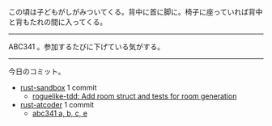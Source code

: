 この頃は子どもがしがみついてくる。背中に首に脚に。椅子に座っていれば背中と背もたれの間に入ってくる。

---

ABC341 。参加するたびに下げている気がする。

---

今日のコミット。

- [rust-sandbox](https://github.com/bouzuya/rust-sandbox) 1 commit
  - [roguelike-tdd: Add room struct and tests for room generation](https://github.com/bouzuya/rust-sandbox/commit/1a25774c78a132081e9ad30c0e8faa05a6f0ce21)
- [rust-atcoder](https://github.com/bouzuya/rust-atcoder) 1 commit
  - [abc341 a, b, c, e](https://github.com/bouzuya/rust-atcoder/commit/72940961570391e7f311f9253bc6a823c9d4b0ae)
